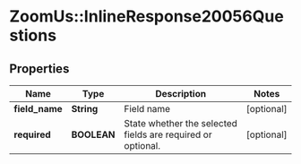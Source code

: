 # ZoomUs::InlineResponse20056Questions

## Properties
Name | Type | Description | Notes
------------ | ------------- | ------------- | -------------
**field_name** | **String** | Field name | [optional] 
**required** | **BOOLEAN** | State whether the selected fields are required or optional. | [optional] 


